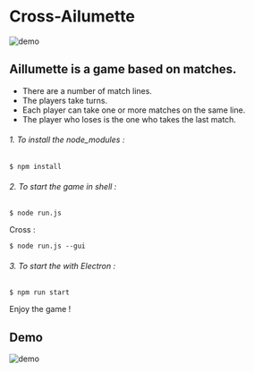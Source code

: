 # Cross-Ailumette

![demo](https://i.ibb.co/P5FC4v0/cross-ailumette.png)

## Aillumette is a game based on matches.

* There are a number of match lines.
* The players take turns.
* Each player can take one or more matches on the same line.
* The player who loses is the one who takes the last match.

###### 1. To install the node_modules :
```shell
$ npm install
```

###### 2. To start the game in shell :
```shell
$ node run.js
```
Cross :  
```shell
$ node run.js --gui
```
###### 3. To start the with Electron :
```shell
$ npm run start
```

Enjoy the game !

## Demo
![demo](https://i.ibb.co/QDssz57/Capture-d-e-cran-2021-02-24-a-09-24-03.png)
